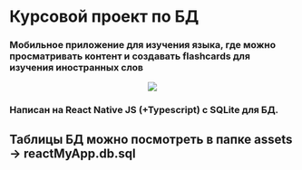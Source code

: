 <h1><b>Курсовой проект по БД</b></h1> 
<h3>Мобильное приложение для изучения языка, где можно просматривать контент и создавать flashcards для изучения иностранных слов</h3>

<div align="center">
<img src="https://github.com/RdotF/test-android/assets/129058557/640b8723-2875-45f7-ba0b-449ca0c3ae58"/>
</div>

  <p>
  <h3>Написан на React Native JS (+Typescript) с SQLite для БД.</h3>
</p>
<p><h2>Таблицы БД можно посмотреть в папке assets -> reactMyApp.db.sql</h2></p>

